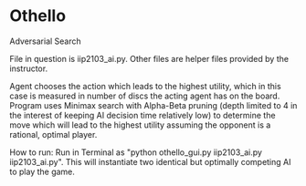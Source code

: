 # Othello
Adversarial Search

File in question is iip2103_ai.py. Other files are helper files provided by the instructor.

Agent chooses the action which leads to the highest utility, which in this case is measured in number of discs the acting agent has on the board. Program uses Minimax search with Alpha-Beta pruning (depth limited to 4 in the interest of keeping AI decision time relatively low) to determine the move which will lead to the highest utility assuming the opponent is a rational, optimal player.

How to run:
Run in Terminal as "python othello_gui.py iip2103_ai.py iip2103_ai.py". This will instantiate two identical but optimally competing AI to play the game.
